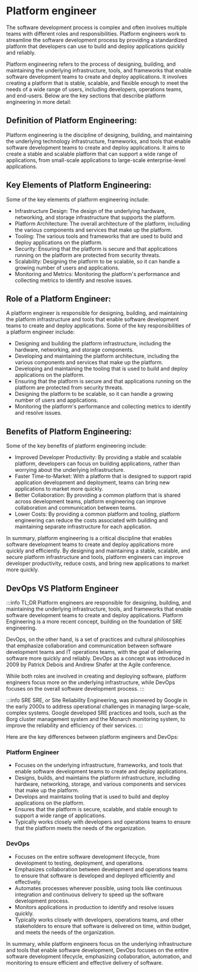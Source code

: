 # Platform engineer

The software development process is complex and often involves multiple teams with different roles and responsibilities. Platform engineers work to streamline the software development process by providing a standardized platform that developers can use to build and deploy applications quickly and reliably.


Platform engineering refers to the process of designing, building, and maintaining the underlying infrastructure, tools, and frameworks that enable software development teams to create and deploy applications. It involves creating a platform that is stable, scalable, and flexible enough to meet the needs of a wide range of users, including developers, operations teams, and end-users. Below are the key sections that describe platform engineering in more detail:

## Definition of Platform Engineering:
Platform engineering is the discipline of designing, building, and maintaining the underlying technology infrastructure, frameworks, and tools that enable software development teams to create and deploy applications. It aims to create a stable and scalable platform that can support a wide range of applications, from small-scale applications to large-scale enterprise-level applications.

## Key Elements of Platform Engineering:
Some of the key elements of platform engineering include:

- Infrastructure Design: The design of the underlying hardware, networking, and storage infrastructure that supports the platform.
- Platform Architecture: The overall architecture of the platform, including the various components and services that make up the platform.
- Tooling: The various tools and frameworks that are used to build and deploy applications on the platform.
- Security: Ensuring that the platform is secure and that applications running on the platform are protected from security threats.
- Scalability: Designing the platform to be scalable, so it can handle a growing number of users and applications.
- Monitoring and Metrics: Monitoring the platform's performance and collecting metrics to identify and resolve issues.

## Role of a Platform Engineer:
A platform engineer is responsible for designing, building, and maintaining the platform infrastructure and tools that enable software development teams to create and deploy applications. Some of the key responsibilities of a platform engineer include:

- Designing and building the platform infrastructure, including the hardware, networking, and storage components.
- Developing and maintaining the platform architecture, including the various components and services that make up the platform.
- Developing and maintaining the tooling that is used to build and deploy applications on the platform.
- Ensuring that the platform is secure and that applications running on the platform are protected from security threats.
- Designing the platform to be scalable, so it can handle a growing number of users and applications.
- Monitoring the platform's performance and collecting metrics to identify and resolve issues.

## Benefits of Platform Engineering:
Some of the key benefits of platform engineering include:

- Improved Developer Productivity: By providing a stable and scalable platform, developers can focus on building applications, rather than worrying about the underlying infrastructure.
- Faster Time-to-Market: With a platform that is designed to support rapid application development and deployment, teams can bring new applications to market more quickly.
- Better Collaboration: By providing a common platform that is shared across development teams, platform engineering can improve collaboration and communication between teams.
- Lower Costs: By providing a common platform and tooling, platform engineering can reduce the costs associated with building and maintaining separate infrastructure for each application.

In summary, platform engineering is a critical discipline that enables software development teams to create and deploy applications more quickly and efficiently. By designing and maintaining a stable, scalable, and secure platform infrastructure and tools, platform engineers can improve developer productivity, reduce costs, and bring new applications to market more quickly.


## DevOps VS Platform Engineer

:::info TL;DR
Platform engineers are responsible for designing, building, and maintaining the underlying infrastructure, tools, and frameworks that enable software development teams to create and deploy applications. Platform Engineering is a more recent concept, building on the foundation of SRE engineering. 

DevOps, on the other hand, is a set of practices and cultural philosophies that emphasize collaboration and communication between software development teams and IT operations teams, with the goal of delivering software more quickly and reliably. DevOps as a concept was introduced in 2009 by Patrick Debois and Andrew Shafer at the Agile conference.

While both roles are involved in creating and deploying software, platform engineers focus more on the underlying infrastructure, while DevOps focuses on the overall software development process.
:::

:::info SRE
SRE, or Site Reliability Engineering, was pioneered by Google in the early 2000s to address operational challenges in managing large-scale, complex systems. Google developed SRE practices and tools, such as the Borg cluster management system and the Monarch monitoring system, to improve the reliability and efficiency of their services.
:::

Here are the key differences between platform engineers and DevOps:

### Platform Engineer

- Focuses on the underlying infrastructure, frameworks, and tools that enable software development teams to create and deploy applications.
- Designs, builds, and maintains the platform infrastructure, including hardware, networking, storage, and various components and services that make up the platform.
- Develops and maintains tooling that is used to build and deploy applications on the platform.
- Ensures that the platform is secure, scalable, and stable enough to support a wide range of applications.
- Typically works closely with developers and operations teams to ensure that the platform meets the needs of the organization.

### DevOps

- Focuses on the entire software development lifecycle, from development to testing, deployment, and operations.
- Emphasizes collaboration between development and operations teams to ensure that software is developed and deployed efficiently and effectively.
- Automates processes wherever possible, using tools like continuous integration and continuous delivery to speed up the software development process.
- Monitors applications in production to identify and resolve issues quickly.
- Typically works closely with developers, operations teams, and other stakeholders to ensure that software is delivered on time, within budget, and meets the needs of the organization.

In summary, while platform engineers focus on the underlying infrastructure and tools that enable software development, DevOps focuses on the entire software development lifecycle, emphasizing collaboration, automation, and monitoring to ensure efficient and effective delivery of software.